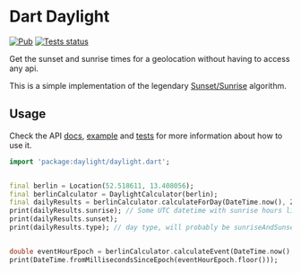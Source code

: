 # Dart Daylight

[![Pub](https://img.shields.io/pub/v/daylight.svg?style=popout)](https://pub.dartlang.org/packages/daylight)
[![Tests status](https://img.shields.io/github/workflow/status/renancaraujo/daylight/Test/master?label=tests)](https://github.com/renancaraujo/daylight/actions)

Get the sunset and sunrise times for a geolocation without having to access any api.

This is a simple implementation of the legendary [Sunset/Sunrise](https://web.archive.org/web/20161202180207/http://williams.best.vwh.net/sunrise_sunset_algorithm.htm) algorithm.

## Usage

Check the API [docs](https://pub.dev/documentation/daylight/latest/), [example](https://github.com/renancaraujo/daylight/blob/master/example/example.dart) and [tests](https://github.com/renancaraujo/daylight/blob/master/test/daylight_test.dart) for more information about how to use it. 

```dart
import 'package:daylight/daylight.dart';


final berlin = Location(52.518611, 13.408056);
final berlinCalculator = DaylightCalculator(berlin);
final dailyResults = berlinCalculator.calculateForDay(DateTime.now(), Zenith.astronomical);
print(dailyResults.sunrise); // Some UTC datetime with sunrise hours like 08:32
print(dailyResults.sunset);
print(dailyResults.type); // day type, will probably be sunriseAndSunset if you dont live near the poles


double eventHourEpoch = berlinCalculator.calculateEvent(DateTime.now(), Zenith.official, EventType.sunset);
print(DateTime.fromMillisecondsSinceEpoch(eventHourEpoch.floor()));

```
